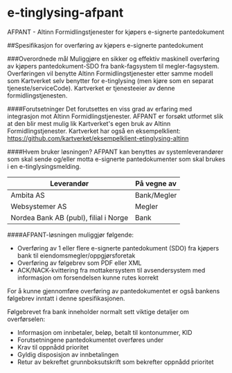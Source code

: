 # e-tinglysing-afpant
AFPANT - Altinn Formidlingstjenester for kjøpers e-signerte pantedokument

##Spesifikasjon for overføring av kjøpers e-signerte pantedokument

###Overordnede mål
Muliggjøre en sikker og effektiv maskinell overføring av kjøpers pantedokument-SDO fra bank-fagsystem til megler-fagsystem.
Overføringen vil benytte Altinn Formidlingstjenester etter samme modell som Kartverket selv benytter for e-tinglysing (men kjøre som en separat tjeneste/serviceCode).
Kartverket er tjenesteeier av denne formidlingstjenesten.

####Forutsetninger
Det forutsettes en viss grad av erfaring med integrasjon mot Altinn Formidlingstjenester. AFPANT er forsøkt utformet slik at den blir mest mulig lik Kartverket's egen bruk av Altinn Formidlingstjenester.
Kartverket har også en eksempelklient: https://github.com/kartverket/eksempelklient-etinglysing-altinn

####Hvem bruker løsningen?
AFPANT kan benyttes av systemleverandører som skal sende og/eller motta e-signerte pantedokumenter som skal brukes i en e-tinglysingsmelding. 

Leverandør | På vegne av
---------- | -----------
Ambita AS | Bank/Megler
Websystemer AS | Megler
Nordea Bank AB (publ), filial i Norge | Bank

####AFPANT-løsningen muliggjør følgende:
* Overføring av 1 eller flere e-signerte pantedokument (SDO) fra kjøpers bank til eiendomsmegler/oppgjørsforetak 
* Overføring av følgebrev som PDF eller XML 
* ACK/NACK-kvittering fra mottakersystem til avsendersystem med informasjon om forsendelsen kunne rutes korrekt

For å kunne gjennomføre overføring av pantedokumentet er også bankens følgebrev inntatt i denne spesifikasjonen.

Følgebrevet fra bank inneholder normalt sett viktige detaljer om overførselen:
* Informasjon om innbetaler, beløp, betalt til kontonummer, KID 
* Forutsetningene pantedokumentet overføres under 
* Krav til oppnådd prioritet
* Gyldig disposisjon av innbetalingen
* Retur av bekreftet grunnboksutskrift som bekrefter oppnådd prioritet


